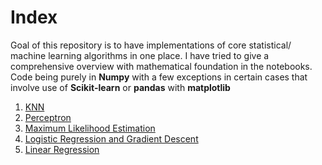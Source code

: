 # Index

Goal of this repository is to have implementations of core statistical/ machine learning algorithms in one place.
I have tried to give a comprehensive overview with mathematical foundation in the notebooks. Code being purely in **Numpy** with a few exceptions in certain cases that involve use of **Scikit-learn** or **pandas** with **matplotlib**

1. [KNN](https://colab.research.google.com/github/abhijeetdtu/ml-scratch/blob/master/notebooks/1_Knn.ipynb)
2. [Perceptron](https://colab.research.google.com/github/abhijeetdtu/ml-scratch/blob/master/notebooks/2_perceptron.ipynb)
3. [Maximum Likelihood Estimation](https://colab.research.google.com/github/abhijeetdtu/ml-scratch/blob/master/notebooks/3_MLE.ipynb)
4. [Logistic Regression and Gradient Descent](https://colab.research.google.com/github/abhijeetdtu/ml-scratch/blob/master/notebooks/4_logistic_regression_gradient_descent.ipynb)
5. [Linear Regression](https://colab.research.google.com/github/abhijeetdtu/ml-scratch/blob/master/notebooks/5_linear_regression.ipynb)
